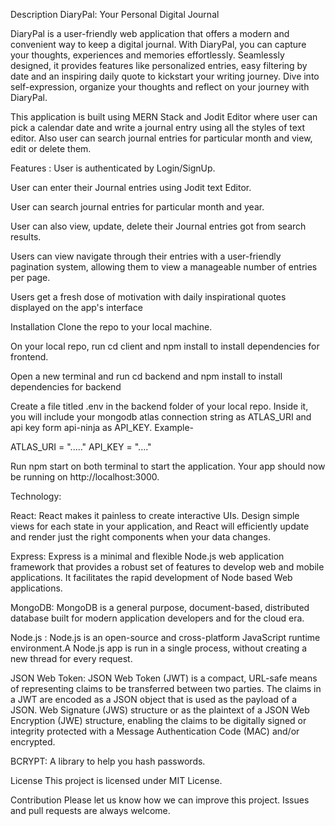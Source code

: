Description
DiaryPal: Your Personal Digital Journal

DiaryPal is a user-friendly web application that offers a modern and convenient way to keep a digital journal. With DiaryPal, you can capture your thoughts, experiences and memories effortlessly. Seamlessly designed, it provides features like personalized entries, easy filtering by date and an inspiring daily quote to kickstart your writing journey. Dive into self-expression, organize your thoughts and reflect on your journey with DiaryPal.

This application is built using MERN Stack and Jodit Editor where user can pick a calendar date and write a journal entry using all the styles of text editor. Also user can search journal entries for particular month and view, edit or delete them.

Features :
User is authenticated by Login/SignUp.

User can enter their Journal entries using Jodit text Editor.

User can search journal entries for particular month and year.

User can also view, update, delete their Journal entries got from search results.

Users can view navigate through their entries with a user-friendly pagination system, allowing them to view a manageable number of entries per page.

Users get a fresh dose of motivation with daily inspirational quotes displayed on the app's interface

Installation
Clone the repo to your local machine.

On your local repo, run cd client and npm install to install dependencies for frontend.

Open a new terminal and run cd backend and npm install to install dependencies for backend

Create a file titled .env in the backend folder of your local repo. Inside it, you will include your mongodb atlas connection string as ATLAS_URI and api key form api-ninja as API_KEY. Example-

ATLAS_URI = "....."
API_KEY = "...."

Run npm start on both terminal to start the application. Your app should now be running on http://localhost:3000.

Technology:

React:
React makes it painless to create interactive UIs. Design simple views for each state in your application, and React will efficiently update and render just the right components when your data changes.

Express:
Express is a minimal and flexible Node.js web application framework that provides a robust set of features to develop web and mobile applications. It facilitates the rapid development of Node based Web applications.

MongoDB:
MongoDB is a general purpose, document-based, distributed database built for modern application developers and for the cloud era.

Node.js :
Node.js is an open-source and cross-platform JavaScript runtime environment.A Node.js app is run in a single process, without creating a new thread for every request.

JSON Web Token:
JSON Web Token (JWT) is a compact, URL-safe means of representing claims to be transferred between two parties. The claims in a JWT are encoded as a JSON object that is used as the payload of a JSON. Web Signature (JWS) structure or as the plaintext of a JSON Web Encryption (JWE) structure, enabling the claims to be digitally signed or integrity protected with a Message Authentication Code (MAC) and/or encrypted.

BCRYPT:
A library to help you hash passwords.

License
This project is licensed under MIT License.

Contribution
Please let us know how we can improve this project. Issues and pull requests are always welcome.